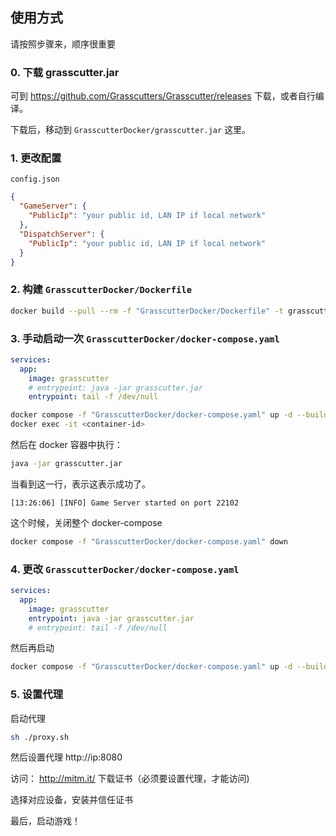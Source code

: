 ## 使用方式

请按照步骤来，顺序很重要

### 0. 下载 grasscutter.jar

可到 https://github.com/Grasscutters/Grasscutter/releases 下载，或者自行编译。

下载后，移动到 `GrasscutterDocker/grasscutter.jar` 这里。

### 1. 更改配置

`config.json`

```json
{
  "GameServer": {
    "PublicIp": "your public id, LAN IP if local network"
  },
  "DispatchServer": {
    "PublicIp": "your public id, LAN IP if local network"
  }
}
```

### 2. 构建 `GrasscutterDocker/Dockerfile`

```sh
docker build --pull --rm -f "GrasscutterDocker/Dockerfile" -t grasscutter:latest "GrasscutterDocker"
```

### 3. 手动启动一次 `GrasscutterDocker/docker-compose.yaml`

```yaml
services:
  app:
    image: grasscutter
    # entrypoint: java -jar grasscutter.jar
    entrypoint: tail -f /dev/null
```

```sh
docker compose -f "GrasscutterDocker/docker-compose.yaml" up -d --build
docker exec -it <container-id>
```

然后在 docker 容器中执行：

```sh
java -jar grasscutter.jar
```

当看到这一行，表示这表示成功了。

```
[13:26:06] [INFO] Game Server started on port 22102
```

这个时候，关闭整个 docker-compose

```sh
docker compose -f "GrasscutterDocker/docker-compose.yaml" down
```

### 4. 更改 `GrasscutterDocker/docker-compose.yaml`

```yaml
services:
  app:
    image: grasscutter
    entrypoint: java -jar grasscutter.jar
    # entrypoint: tail -f /dev/null
```

然后再启动

```sh
docker compose -f "GrasscutterDocker/docker-compose.yaml" up -d --build
```

### 5. 设置代理

启动代理

```sh 
sh ./proxy.sh
```

然后设置代理 http://ip:8080

访问： http://mitm.it/ 下载证书（必须要设置代理，才能访问)

选择对应设备，安装并信任证书

最后，启动游戏！
